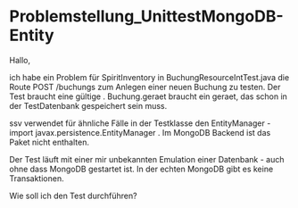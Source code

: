 Problemstellung_UnittestMongoDB-Entity
======================================

Hallo,

ich habe ein Problem für SpiritInventory in BuchungResourceIntTest.java die Route POST /buchungs zum Anlegen einer neuen Buchung zu testen.
Der Test braucht eine gültige . Buchung.geraet braucht ein geraet, das schon in der TestDatenbank gespeichert sein muss.

ssv verwendet für ähnliche Fälle in der Testklasse den EntityManager - import javax.persistence.EntityManager . Im MongoDB Backend ist das Paket nicht enthalten.

Der Test läuft mit einer mir unbekannten Emulation einer Datenbank - auch ohne dass MongoDB gestartet ist. In der echten MongoDB gibt es keine Transaktionen.

Wie soll ich den Test durchführen?